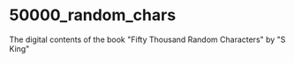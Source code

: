 # 50000_random_chars
The digital contents of the book "Fifty Thousand Random Characters" by "S King"
